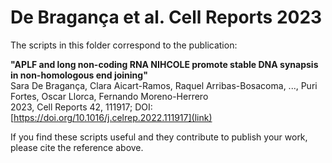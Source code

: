 # De Bragança et al. Cell Reports 2023

The scripts in this folder correspond to the publication:<br>

**"APLF and long non-coding RNA NIHCOLE promote stable DNA synapsis in non-homologous end joining"**<br>
Sara De Bragança, Clara Aicart-Ramos, Raquel Arribas-Bosacoma, ..., Puri Fortes, Oscar Llorca, Fernando Moreno-Herrero <br>
2023, Cell Reports 42, 111917; DOI: [https://doi.org/10.1016/j.celrep.2022.111917](link)

If you find these scripts useful and they contribute to publish your work, please cite the reference above.
